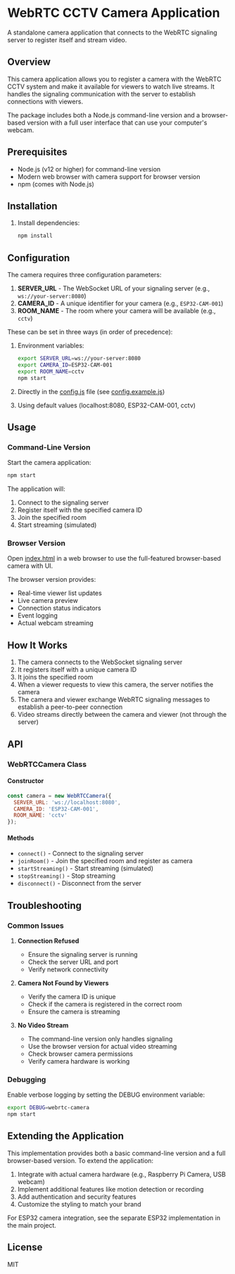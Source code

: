 # WebRTC CCTV Camera Application

A standalone camera application that connects to the WebRTC signaling server to register itself and stream video.

## Overview

This camera application allows you to register a camera with the WebRTC CCTV system and make it available for viewers to watch live streams. It handles the signaling communication with the server to establish connections with viewers.

The package includes both a Node.js command-line version and a browser-based version with a full user interface that can use your computer's webcam.

## Prerequisites

- Node.js (v12 or higher) for command-line version
- Modern web browser with camera support for browser version
- npm (comes with Node.js)

## Installation

1. Install dependencies:
   ```bash
   npm install
   ```

## Configuration

The camera requires three configuration parameters:

1. **SERVER_URL** - The WebSocket URL of your signaling server (e.g., `ws://your-server:8080`)
2. **CAMERA_ID** - A unique identifier for your camera (e.g., `ESP32-CAM-001`)
3. **ROOM_NAME** - The room where your camera will be available (e.g., `cctv`)

These can be set in three ways (in order of precedence):

1. Environment variables:
   ```bash
   export SERVER_URL=ws://your-server:8080
   export CAMERA_ID=ESP32-CAM-001
   export ROOM_NAME=cctv
   npm start
   ```

2. Directly in the [config.js](file:///C:/Users/user/Documents/GitHub/webrtc/iot/config.js) file (see [config.example.js](file:///C:/Users/user/Documents/GitHub/webrtc/iot/config.example.js))

3. Using default values (localhost:8080, ESP32-CAM-001, cctv)

## Usage

### Command-Line Version

Start the camera application:
```bash
npm start
```

The application will:
1. Connect to the signaling server
2. Register itself with the specified camera ID
3. Join the specified room
4. Start streaming (simulated)

### Browser Version

Open [index.html](file:///C:/Users/user/Documents/GitHub/webrtc/Camera/index.html) in a web browser to use the full-featured browser-based camera with UI.

The browser version provides:
- Real-time viewer list updates
- Live camera preview
- Connection status indicators
- Event logging
- Actual webcam streaming

## How It Works

1. The camera connects to the WebSocket signaling server
2. It registers itself with a unique camera ID
3. It joins the specified room
4. When a viewer requests to view this camera, the server notifies the camera
5. The camera and viewer exchange WebRTC signaling messages to establish a peer-to-peer connection
6. Video streams directly between the camera and viewer (not through the server)

## API

### WebRTCCamera Class

#### Constructor
```javascript
const camera = new WebRTCCamera({
  SERVER_URL: 'ws://localhost:8080',
  CAMERA_ID: 'ESP32-CAM-001',
  ROOM_NAME: 'cctv'
});
```

#### Methods
- `connect()` - Connect to the signaling server
- `joinRoom()` - Join the specified room and register as camera
- `startStreaming()` - Start streaming (simulated)
- `stopStreaming()` - Stop streaming
- `disconnect()` - Disconnect from the server

## Troubleshooting

### Common Issues

1. **Connection Refused**
   - Ensure the signaling server is running
   - Check the server URL and port
   - Verify network connectivity

2. **Camera Not Found by Viewers**
   - Verify the camera ID is unique
   - Check if the camera is registered in the correct room
   - Ensure the camera is streaming

3. **No Video Stream**
   - The command-line version only handles signaling
   - Use the browser version for actual video streaming
   - Check browser camera permissions
   - Verify camera hardware is working

### Debugging

Enable verbose logging by setting the DEBUG environment variable:
```bash
export DEBUG=webrtc-camera
npm start
```

## Extending the Application

This implementation provides both a basic command-line version and a full browser-based version. To extend the application:

1. Integrate with actual camera hardware (e.g., Raspberry Pi Camera, USB webcam)
2. Implement additional features like motion detection or recording
3. Add authentication and security features
4. Customize the styling to match your brand

For ESP32 camera integration, see the separate ESP32 implementation in the main project.

## License

MIT